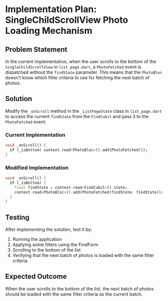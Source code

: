 # Implementation Plan: SingleChildScrollView Photo Loading Mechanism

## Problem Statement

In the current implementation, when the user scrolls to the bottom of the `SingleChildScrollView` in `list_page.dart`, a `PhotoFetched` event is dispatched without the `findState` parameter. This means that the `PhotoBloc` doesn't know which filter criteria to use for fetching the next batch of photos.

## Solution

Modify the `_onScroll` method in the `_ListPageState` class in `list_page.dart` to access the current `findState` from the `FindCubit` and pass it to the `PhotoFetched` event.

### Current Implementation

```dart
void _onScroll() {
  if (_isBottom) context.read<PhotoBloc>().add(PhotoFetched());
}
```

### Modified Implementation

```dart
void _onScroll() {
  if (_isBottom) {
    final findState = context.read<FindCubit>().state;
    context.read<PhotoBloc>().add(PhotoFetched(findState: findState));
  }
}
```

## Testing

After implementing the solution, test it by:

1. Running the application
2. Applying some filters using the FindForm
3. Scrolling to the bottom of the list
4. Verifying that the next batch of photos is loaded with the same filter criteria

## Expected Outcome

When the user scrolls to the bottom of the list, the next batch of photos should be loaded with the same filter criteria as the current batch.